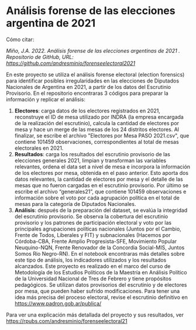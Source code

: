 # Análisis forense de las elecciones argentina de 2021

Cómo citar: 

*Miño, J.A. 2022. Análisis forense de las elecciones argentinas de 2021 . Repositorio de GitHub, URL: https://github.com/andresminio/forenseelectoral2021*

En este proyecto se utiliza el análisis forense electoral (election forensics) para identificar posibles irregularidades en las elecciones de Diputados Nacionales de Argentina en 2021, a partir de los datos del Escrutinio Provisorio. 
En el repositorio encontraras 3 códigos para preparar la información y replicar el análisis: 
1. **Electores**: carga datos de los electores registrados en 2021, reconstruye el ID de mesa utilizado por INDRA (la empresa encargada de la realización del escrutinio), calcula la cantidad de electores por mesa y hace un merge de las mesas de los 24 distritos electores. Al finalizar, se escribe el archivo "Electores por Mesa PASO 2021.csv", que contiene 101459 observaciones, correspondientes al total de mesas electorales en 2021.  
2.	**Resultados**: carga los resultados del escrutinio provisorio de las elecciones generales 2021, limpian y transforman las variables relevantes, ordena el data set a nivel de mesa e incorpora la información de los electores por mesa, obtenida en el paso anterior. Esto aporta dos datos relevantes, la cantidad de electores por mesa y el detalle de las mesas que no fueron cargadas en el escrutinio provisorio. Por último se escribe el archivo “generales21”, que contiene 101459 observaciones e información sobre el voto por cada agrupación política en el total de mesas para la categoría de Diputados Nacionales. 
3.	**Análisis**: después de la preparación del dataset, se evalúa la integridad del escrutinio provisorio. Se observa la cobertura del escrutinio provisorio y los patrones de participación electoral y voto por las principales agrupaciones políticas nacionales (Juntos por el Cambio, Frente de Todos, Liberales y FIT) y subnacionales (Hacemos por Córdoba-CBA, Frente Amplio Progresista-SFE, Movimiento Popular Neuquino-NQN, Frente Renovador de la Concordia Social-MIS, Juntos Somos Rio Negro-RN). En el notebook encontraras más detalles sobre este tipo de análisis, los indicadores utilizados y los resultados alcanzados. 
Este proyecto es realizado en el marco del curso de Metodología de los Estudios Políticos de la Maestría en Análisis Político de la Universidad Nacional de Tres de Febrero y tiene propósitos pedagógicos. Se utilizan datos provisorios del escrutinio y de electores por mesa, que pueden haber sufrido modificaciones. Para tener una idea más precisa del proceso electoral, revise el escrutinio definitivo en https://www.padron.gob.ar/publica/ 

Para ver una explicación más detallada del proyecto y sus resultados, ver https://rpubs.com/andresminio/forenseelectoral21

